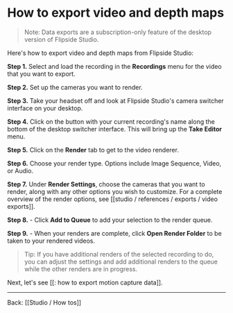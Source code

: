 # How to export video and depth maps

> Note: Data exports are a subscription-only feature of the desktop version of Flipside Studio.

Here's how to export video and depth maps from Flipside Studio:

**Step 1.** Select and load the recording in the **Recordings** menu for the video that you want to export.

**Step 2.** Set up the cameras you want to render.

**Step 3.** Take your headset off and look at Flipside Studio's camera switcher interface on your desktop.

**Step 4.** Click on the button with your current recording's name along the bottom of the desktop switcher interface. This will bring up the **Take Editor** menu.

**Step 5.** Click on the **Render** tab to get to the video renderer.

**Step 6.** Choose your render type. Options include Image Sequence, Video, or Audio.

**Step 7.** Under **Render Settings**, choose the cameras that you want to render, along with any other options you wish to customize. For a complete overview of the render options, see [[studio / references / exports / video exports]].

**Step 8.** - Click **Add to Queue** to add your selection to the render queue.

**Step 9.** - When your renders are complete, click **Open Render Folder** to be taken to your rendered videos.

> Tip: If you have additional renders of the selected recording to do, you can adjust the settings and add additional renders to the queue while the other renders are in progress.

Next, let's see [[: how to export motion capture data]].

---

Back: [[Studio / How tos]]
